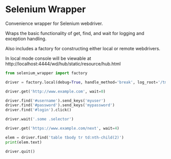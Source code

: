 # Selenium Wrapper

Convenience wrapper for Selenium webdriver.

Wraps the basic functionality of get, find, and wait for logging and 
exception handling.

Also includes a factory for constructing either local or remote webdrivers.

In local mode console will be viewable at http://localhost:4444/wd/hub/static/resource/hub.html

```python
from selenium_wrapper import factory

driver = factory.local(debug=True, handle_method='break', log_root='/tmp/selenium', headless=True)

driver.get('http://www.example.com', wait=0)

driver.find('#username').send_keys('myuser')
driver.find('#password').send_keys('mypassword')
driver.find('#login').click()

driver.wait('.some .selector')

driver.get('https://www.example.com/next', wait=4)

elem = driver.find('table tbody tr td:nth-child(2)')
print(elem.text)

driver.quit()
```
